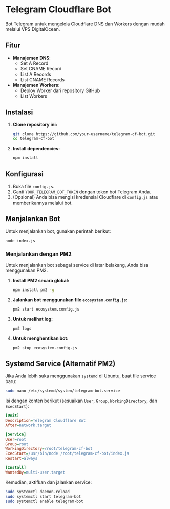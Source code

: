 # Telegram Cloudflare Bot

Bot Telegram untuk mengelola Cloudflare DNS dan Workers dengan mudah melalui VPS DigitalOcean.

## Fitur

- **Manajemen DNS**:
  - Set A Record
  - Set CNAME Record
  - List A Records
  - List CNAME Records
- **Manajemen Workers**:
  - Deploy Worker dari repository GitHub
  - List Workers

## Instalasi

1.  **Clone repository ini:**
    ```bash
    git clone https://github.com/your-username/telegram-cf-bot.git
    cd telegram-cf-bot
    ```

2.  **Install dependencies:**
    ```bash
    npm install
    ```

## Konfigurasi

1.  Buka file `config.js`.
2.  Ganti `YOUR_TELEGRAM_BOT_TOKEN` dengan token bot Telegram Anda.
3.  (Opsional) Anda bisa mengisi kredensial Cloudflare di `config.js` atau memberikannya melalui bot.

## Menjalankan Bot

Untuk menjalankan bot, gunakan perintah berikut:

```bash
node index.js
```

### Menjalankan dengan PM2

Untuk menjalankan bot sebagai service di latar belakang, Anda bisa menggunakan PM2.

1.  **Install PM2 secara global:**
    ```bash
    npm install pm2 -g
    ```

2.  **Jalankan bot menggunakan file `ecosystem.config.js`:**
    ```bash
    pm2 start ecosystem.config.js
    ```

3.  **Untuk melihat log:**
    ```bash
    pm2 logs
    ```

4.  **Untuk menghentikan bot:**
    ```bash
    pm2 stop ecosystem.config.js
    ```

## Systemd Service (Alternatif PM2)

Jika Anda lebih suka menggunakan `systemd` di Ubuntu, buat file service baru:

```bash
sudo nano /etc/systemd/system/telegram-bot.service
```

Isi dengan konten berikut (sesuaikan `User`, `Group`, `WorkingDirectory`, dan `ExecStart`):

```ini
[Unit]
Description=Telegram Cloudflare Bot
After=network.target

[Service]
User=root
Group=root
WorkingDirectory=/root/telegram-cf-bot
ExecStart=/usr/bin/node /root/telegram-cf-bot/index.js
Restart=always

[Install]
WantedBy=multi-user.target
```

Kemudian, aktifkan dan jalankan service:

```bash
sudo systemctl daemon-reload
sudo systemctl start telegram-bot
sudo systemctl enable telegram-bot
```
